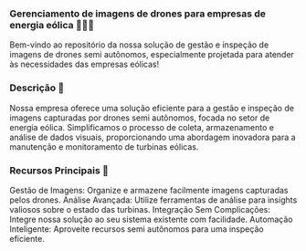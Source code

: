 ### Gerenciamento de imagens de drones para empresas de energia eólica 🚁💨👋
Bem-vindo ao repositório da nossa solução de gestão e inspeção de imagens de drones semi autônomos, especialmente projetada para atender às necessidades das empresas eólicas!

### Descrição 🚀
Nossa empresa oferece uma solução eficiente para a gestão e inspeção de imagens capturadas por drones semi autônomos, focada no setor de energia eólica. Simplificamos o processo de coleta, armazenamento e análise de dados visuais, proporcionando uma abordagem inovadora para a manutenção e monitoramento de turbinas eólicas.

### Recursos Principais 🌟
Gestão de Imagens: Organize e armazene facilmente imagens capturadas pelos drones.
Análise Avançada: Utilize ferramentas de análise para insights valiosos sobre o estado das turbinas.
Integração Sem Complicações: Integre nossa solução ao seu sistema existente com facilidade.
Automação Inteligente: Aproveite recursos semi autônomos para uma inspeção eficiente.
